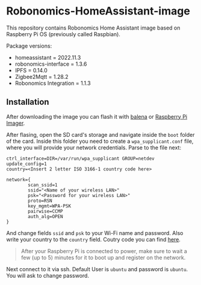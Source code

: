 # Robonomics-HomeAssistant-image

This repository contains Robonomics Home Assistant image based on Raspberry Pi OS (previously called Raspbian).

Package versions:

- homeassistant = 2022.11.3
- robonomics-interface = 1.3.6
- IPFS = 0.14.0
- Zigbee2Mqtt = 1.28.2
- Robonomics Integration = 1.1.3

## Installation 

After downloading the image you can flash it with [balena](https://www.balena.io/etcher/) or [Raspberry Pi Imager](https://www.raspberrypi.com/software/).

After flasing, open the SD card's storage and navigate inside the `boot` folder of the card. 
Inside this folder you need to create a `wpa_supplicant.conf` file, where you will provide your network credentials.
Parse to the file next:
```shell
ctrl_interface=DIR=/var/run/wpa_supplicant GROUP=netdev
update_config=1
country=<Insert 2 letter ISO 3166-1 country code here>

network={
        scan_ssid=1
        ssid="<Name of your wireless LAN>"
        psk="<Password for your wireless LAN>"
        proto=RSN
        key_mgmt=WPA-PSK
        pairwise=CCMP
        auth_alg=OPEN
}
```
And change fields `ssid` and `psk` to your Wi-Fi name and password. Also write your country to the `country` field. Coutry code you can find [here](https://en.wikipedia.org/wiki/List_of_ISO_3166_country_codes). 

> After your Raspberry Pi is connected to power, make sure to wait a few (up to 5) minutes for it to boot up and register on the network. 

Next connect to it via ssh.
Default User is `ubuntu` and password is `ubuntu`. You will ask to change password.